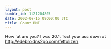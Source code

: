 ```yaml
---
layout: post
tumblr_id: 1121204805  
date: 2002-06-15 09:00:00 UTC
title: Count BMI
---
```


How fat are you? I was 20.1. Test your ass down at http://edebro.dns2go.com/fettolizer/
